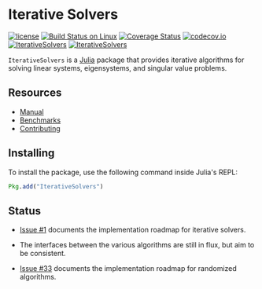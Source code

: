 # Iterative Solvers

[![license](https://img.shields.io/github/license/mashape/apistatus.svg?maxAge=2592000)](https://github.com/JuliaLang/IterativeSolvers.jl/blob/master/LICENSE)
[![Build Status on Linux](https://travis-ci.org/JuliaLang/IterativeSolvers.jl.svg?branch=master)](https://travis-ci.org/JuliaLang/IterativeSolvers.jl)
[![Coverage Status](https://coveralls.io/repos/JuliaLang/IterativeSolvers.jl/badge.svg?branch=master&service=github)](https://coveralls.io/github/JuliaLang/IterativeSolvers.jl?branch=master)
[![codecov.io](https://codecov.io/github/JuliaLang/IterativeSolvers.jl/coverage.svg?branch=master)](https://codecov.io/github/JuliaLang/IterativeSolvers.jl?branch=master)
[![IterativeSolvers](http://pkg.julialang.org/badges/IterativeSolvers_0.4.svg)](http://pkg.julialang.org/?pkg=IterativeSolvers&ver=0.4)
[![IterativeSolvers](http://pkg.julialang.org/badges/IterativeSolvers_0.5.svg)](http://pkg.julialang.org/?pkg=IterativeSolvers&ver=0.5)

`IterativeSolvers` is a [Julia](http://julialang.org) package that provides iterative algorithms for solving linear systems, eigensystems, and singular value problems.

## Resources

- [Manual](https://lopezm94.github.io/IterativeSolvers.jl)
- [Benchmarks](https://lopezm94.github.io/IterativeSolvers.jl/benchmarks)
- [Contributing](https://lopezm94.github.io/IterativeSolvers.jl/about/contributing)

## Installing

To install the package, use the following command inside Julia's REPL:
```julia
Pkg.add("IterativeSolvers")
```

## Status

- [Issue #1](https://github.com/JuliaLang/IterativeSolvers.jl/issues/1) documents the implementation roadmap for iterative solvers.
- The interfaces between the various algorithms are still in flux, but aim to be consistent.

- [Issue #33](https://github.com/JuliaLang/IterativeSolvers.jl/issues/33) documents the implementation roadmap for randomized algorithms.
